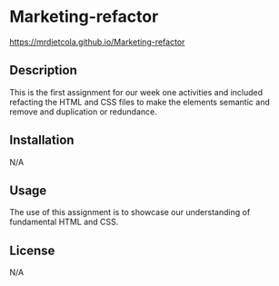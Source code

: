 # Marketing-refactor

https://mrdietcola.github.io/Marketing-refactor

## Description

This is the first assignment for our week one activities and included refacting the HTML and CSS files to make the elements semantic and remove and duplication or redundance.

## Installation

N/A

## Usage

The use of this assignment is to showcase our understanding of fundamental HTML and CSS. 


## License

N/A
